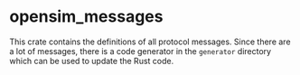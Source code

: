 # opensim_messages
This crate contains the definitions of all protocol messages. Since there are a lot of messages, there is a code generator in the `generator` directory which can be used
to update the Rust code.
